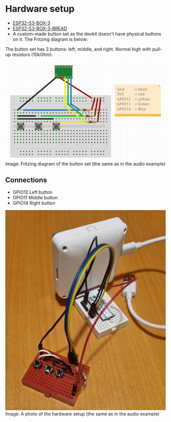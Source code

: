 # Hardware setup

- [ESP32-S3-BOX-3](https://github.com/espressif/esp-box/blob/master/docs/getting_started.md)
- [ESP32-S3-BOX-3-BREAD](https://github.com/espressif/esp-box/blob/master/docs/hardware_overview/esp32_s3_box_3/hardware_overview_for_box_3.md#esp32-s3-box-3-bread)
- A custom-made button set as the devkit doesn't have physical buttons on it. The Fritzing diagram is below:

The button set has 3 buttons: left, middle, and right. Normal high with pull-up resistors (10kOhm).    


![fritzing](../audio_ex/button_set.png)
Image: Fritzing diagram of the button set (the same as in the audio example)   
   


## Connections
- GPIO12 Left button 
- GPIO11 Middle button 
- GPIO14 Right button 

![hardware](../audio_ex/audio_ex_hw.png)   
Image: A photo of the hardware setup (the same as in the audio example)   
